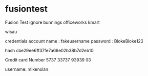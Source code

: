# fusiontest
Fusion Test ignore
bunnings
officeworks
kmart 


wisau


credentials 
account name : fakeusername
password : BlokeBloke123

hash cbe29ee6ff37fe7a69e02b38b7d2eb10

Credit card Number
5737 33737 93939 03 

username: mikenolan
